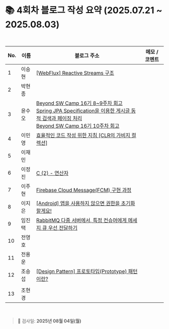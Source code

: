 # 📚 4회차 블로그 작성 요약 (2025.07.21 ~ 2025.08.03)

<br>

| No. | 이름  | 블로그 주소                                                                                                                                                                                                                                                                                                                                                                                                                                                                                                                                     | 메모 / 코멘트 |
|-----|-----|--------------------------------------------------------------------------------------------------------------------------------------------------------------------------------------------------------------------------------------------------------------------------------------------------------------------------------------------------------------------------------------------------------------------------------------------------------------------------------------------------------------------------------------------|----------|
| 1   | 이승현 | [[WebFlux] Reactive Streams 구조](https://ssddo-story.tistory.com/67)                                                                                                                                                                                                                                                                                                                                                                                                                                                                        |          |
| 2   | 박현종 |                                                                                                                                                                                                                                                                                                                                                                                                                                                                                                                                            |          |
| 3   | 윤수오 | [Beyond SW Camp 16기 8~9주차 회고](https://velog.io/@dbstndh12/Beyond-SW-Camp-16%EA%B8%B0-89%EC%A3%BC%EC%B0%A8-%ED%9A%8C%EA%B3%A0) <br>[Spring JPA Specification을 이용한 게시글 동적 검색과 페이징 처리](https://velog.io/@dbstndh12/Spring-JPA-Specification%EC%9D%84-%EC%9D%B4%EC%9A%A9%ED%95%9C-%EA%B2%8C%EC%8B%9C%EA%B8%80-%EB%8F%99%EC%A0%81-%EA%B2%80%EC%83%89%EA%B3%BC-%ED%8E%98%EC%9D%B4%EC%A7%95-%EC%B2%98%EB%A6%AC) <br> [Beyond SW Camp 16기 10주차 회고](https://velog.io/@dbstndh12/Beyond-SW-Camp-16%EA%B8%B0-10%EC%A3%BC%EC%B0%A8-%ED%9A%8C%EA%B3%A0) |          |
| 4   | 이민영 | [효율적인 코드 작성 위한 지침 [CLR의 가비지 컬렉션]](https://stylish-minyoung.tistory.com/212)                                                                                                                                                                                                                                                                                                                                                                                                                                                                |          |
| 5   | 이재민 |                                                                                                                                                                                                                                                                                                                                                                                                                                                                                                                                            |          |
| 6   | 이정진 | [C (2) - 연산자](https://freshdev.tistory.com/58)                                                                                                                                                                                                                                                                                                                                                                                                                                                                                             |          |
| 7   | 이주현 |                                                                                                                                                                                       [Firebase Cloud Message(FCM) 구현 과정](https://jujus.gitbook.io/jutrongs-docs/my-storage/react-native/firebase-cloud-message-fcm)                                                                                                                                                                                                                                                                                                                                                     |          |
| 8   | 이지은 | [[Android] 앱을 사용하지 않으면 권한을 초기화 할게요!](https://ji-eeeun.tistory.com/126)   |          |
| 9   | 임진택 | [RabbitMQ 다중 서버에서, 특정 컨슈머에게 메세지 큐 우선 전달하기](https://taekt.tistory.com/42)                                                                                                                                                                                                                                                                                                                                                                                                                                                                   |          |
| 10  | 전영호 |                                                                                                                                                                                                                                                                                                                                                                                                                                                                                                                                            |          |
| 11  | 전용운 |                                                                                                                                                                                                                                                                                                                                                                                                                                                                                                                                            |          |
| 12  | 조승섭 |[[Design Pattern] 프로토타입(Prototype) 패턴이란?](https://seopseophaeee.tistory.com/10)         
                                                                                            |          |
| 13  | 조현경 |                                                                                                                                                                                                                                                                                                                                                                                                                                                                                                                                            |          |

<br>

> 📌 검사일: **2025년 08월 04일(월)**

